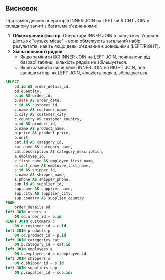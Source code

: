 ## Висновок
При заміні деяких операторів INNER JOIN на LEFT чи RIGHT JOIN у складному запиті з багатьма з'єднаннями:
1. **Обмежуючий фактор**: Оператори INNER JOIN в ланцюжку з'єднань діють як "вузьке місце" - вони обмежують загальний набір результатів, навіть якщо деякі з'єднання є зовнішніми (LEFT/RIGHT).
2. **Зміна кількості рядків**:
    - Якщо замінити ВСІ INNER JOIN на LEFT JOIN, починаючи від базової таблиці, кількість рядків не збільшується.
    - Якщо замінити лише деякі INNER JOIN на RIGHT JOIN, але залишити інші як LEFT JOIN, кількість рядків, збільшується.

```sql
SELECT
    od.id AS order_detail_id,
    od.quantity,
    o.id AS order_id,
    o.date AS order_date,
    c.id AS customer_id,
    c.name AS customer_name,
    c.city AS customer_city,
    c.country AS customer_country,
    p.id AS product_id,
    p.name AS product_name,
    p.price AS product_price,
    p.unit,
    cat.id AS category_id,
    cat.name AS category_name,
    cat.description AS category_description,
    e.employee_id,
    e.first_name AS employee_first_name,
    e.last_name AS employee_last_name,
    s.id AS shipper_id,
    s.name AS shipper_name,
    s.phone AS shipper_phone,
    sup.id AS supplier_id,
    sup.name AS supplier_name,
    sup.city AS supplier_city,
    sup.country AS supplier_country
FROM 
    order_details od
left JOIN orders o 
    ON od.order_id = o.id
RIGHT JOIN customers c 
    ON o.customer_id = c.id
left JOIN products p 
    ON od.product_id = p.id
left JOIN categories cat 
    ON p.category_id = cat.id
left JOIN employees e 
    ON o.employee_id = e.employee_id
left JOIN shippers s 
    ON o.shipper_id = s.id
left JOIN suppliers sup 
    ON p.supplier_id = sup.id;
```